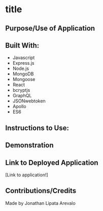 # title

## Purpose/Use of Application

## Built With:
* Javascript
* Express.js
* Node.js
* MongoDB
* Mongoose
* React
* bcryptjs
* GraphQL
* JSONwebtoken
* Apollo
* ES6

## Instructions to Use:

## Demonstration

## Link to Deployed Application

[Link to application!]

## Contributions/Credits
Made by Jonathan Lipata Arevalo
